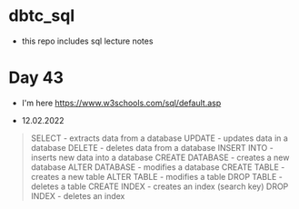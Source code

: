 # dbtc_sql
+ this repo includes sql lecture notes

# Day 43
+ I'm here https://www.w3schools.com/sql/default.asp
- 12.02.2022

> SELECT - extracts data from a database
> UPDATE - updates data in a database
> DELETE - deletes data from a database
> INSERT INTO - inserts new data into a database
> CREATE DATABASE - creates a new database
> ALTER DATABASE - modifies a database
> CREATE TABLE - creates a new table
> ALTER TABLE - modifies a table
> DROP TABLE - deletes a table
> CREATE INDEX - creates an index (search key)
> DROP INDEX - deletes an index